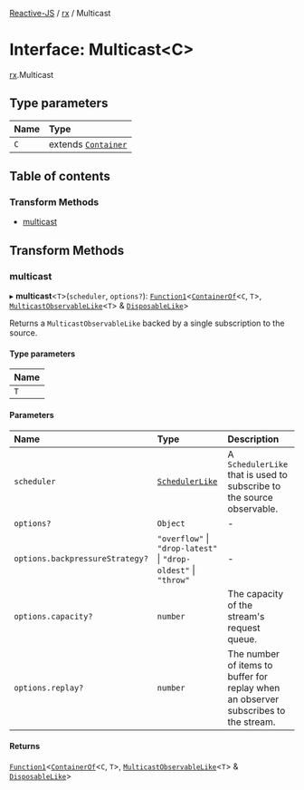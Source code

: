 [Reactive-JS](../README.md) / [rx](../modules/rx.md) / Multicast

# Interface: Multicast<C\>

[rx](../modules/rx.md).Multicast

## Type parameters

| Name | Type |
| :------ | :------ |
| `C` | extends [`Container`](containers.Container.md) |

## Table of contents

### Transform Methods

- [multicast](rx.Multicast.md#multicast)

## Transform Methods

### multicast

▸ **multicast**<`T`\>(`scheduler`, `options?`): [`Function1`](../modules/functions.md#function1)<[`ContainerOf`](../modules/containers.md#containerof)<`C`, `T`\>, [`MulticastObservableLike`](rx.MulticastObservableLike.md)<`T`\> & [`DisposableLike`](util.DisposableLike.md)\>

Returns a `MulticastObservableLike` backed by a single subscription to the source.

#### Type parameters

| Name |
| :------ |
| `T` |

#### Parameters

| Name | Type | Description |
| :------ | :------ | :------ |
| `scheduler` | [`SchedulerLike`](util.SchedulerLike.md) | A `SchedulerLike` that is used to subscribe to the source observable. |
| `options?` | `Object` | - |
| `options.backpressureStrategy?` | ``"overflow"`` \| ``"drop-latest"`` \| ``"drop-oldest"`` \| ``"throw"`` | - |
| `options.capacity?` | `number` | The capacity of the stream's request queue. |
| `options.replay?` | `number` | The number of items to buffer for replay when an observer subscribes to the stream. |

#### Returns

[`Function1`](../modules/functions.md#function1)<[`ContainerOf`](../modules/containers.md#containerof)<`C`, `T`\>, [`MulticastObservableLike`](rx.MulticastObservableLike.md)<`T`\> & [`DisposableLike`](util.DisposableLike.md)\>
